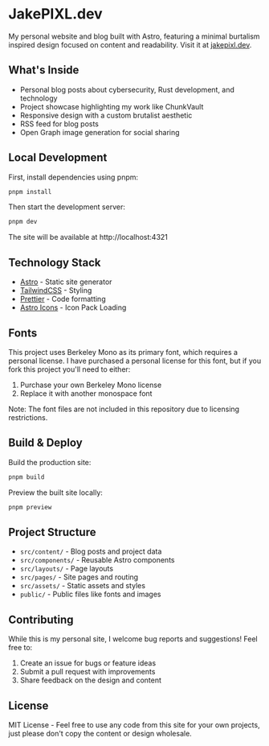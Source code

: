 # JakePIXL.dev

My personal website and blog built with Astro, featuring a minimal burtalism inspired design focused on content and readability. Visit it at [jakepixl.dev](https://jakepixl.dev).

## What's Inside

- Personal blog posts about cybersecurity, Rust development, and technology
- Project showcase highlighting my work like ChunkVault
- Responsive design with a custom brutalist aesthetic
- RSS feed for blog posts
- Open Graph image generation for social sharing

## Local Development

First, install dependencies using pnpm:

```bash
pnpm install
```

Then start the development server:

```bash
pnpm dev
```

The site will be available at http://localhost:4321

## Technology Stack

- [Astro](https://astro.build) - Static site generator
- [TailwindCSS](https://tailwindcss.com) - Styling
- [Prettier](https://prettier.io) - Code formatting
- [Astro Icons](https://www.astroicon.dev/) - Icon Pack Loading

## Fonts

This project uses Berkeley Mono as its primary font, which requires a personal license. I have purchased a personal license for this font, but if you fork this project you'll need to either:

1. Purchase your own Berkeley Mono license
2. Replace it with another monospace font

Note: The font files are not included in this repository due to licensing restrictions.

## Build & Deploy

Build the production site:

```bash
pnpm build
```

Preview the built site locally:

```bash
pnpm preview
```

## Project Structure

- `src/content/` - Blog posts and project data
- `src/components/` - Reusable Astro components
- `src/layouts/` - Page layouts
- `src/pages/` - Site pages and routing
- `src/assets/` - Static assets and styles
- `public/` - Public files like fonts and images

## Contributing

While this is my personal site, I welcome bug reports and suggestions! Feel free to:

1. Create an issue for bugs or feature ideas
2. Submit a pull request with improvements
3. Share feedback on the design and content

## License

MIT License - Feel free to use any code from this site for your own projects, just please don't copy the content or design wholesale.

